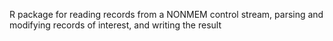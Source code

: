 
R package for reading records from a NONMEM control stream, parsing
and modifying records of interest, and writing the result
